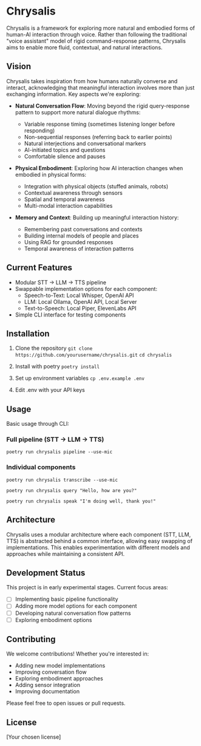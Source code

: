 # Chrysalis

Chrysalis is a framework for exploring more natural and embodied forms of human-AI interaction through voice. Rather than following the traditional "voice assistant" model of rigid command-response patterns, Chrysalis aims to enable more fluid, contextual, and natural interactions.

## Vision

Chrysalis takes inspiration from how humans naturally converse and interact, acknowledging that meaningful interaction involves more than just exchanging information. Key aspects we're exploring:

- **Natural Conversation Flow**: Moving beyond the rigid query-response pattern to support more natural dialogue rhythms:
  - Variable response timing (sometimes listening longer before responding)
  - Non-sequential responses (referring back to earlier points)
  - Natural interjections and conversational markers
  - AI-initiated topics and questions
  - Comfortable silence and pauses

- **Physical Embodiment**: Exploring how AI interaction changes when embodied in physical forms:
  - Integration with physical objects (stuffed animals, robots)
  - Contextual awareness through sensors
  - Spatial and temporal awareness
  - Multi-modal interaction capabilities

- **Memory and Context**: Building up meaningful interaction history:
  - Remembering past conversations and contexts
  - Building internal models of people and places
  - Using RAG for grounded responses
  - Temporal awareness of interaction patterns

## Current Features

- Modular STT → LLM → TTS pipeline
- Swappable implementation options for each component:
  - Speech-to-Text: Local Whisper, OpenAI API
  - LLM: Local Ollama, OpenAI API, Local Server
  - Text-to-Speech: Local Piper, ElevenLabs API
- Simple CLI interface for testing components

## Installation

1. Clone the repository
`git clone https://github.com/yourusername/chrysalis.git`
`cd chrysalis`

2. Install with poetry
`poetry install`

3. Set up environment variables
`cp .env.example .env`

4. Edit .env with your API keys

## Usage

Basic usage through CLI:

### Full pipeline (STT -> LLM -> TTS)

`poetry run chrysalis pipeline --use-mic`

### Individual components

`poetry run chrysalis transcribe --use-mic`

`poetry run chrysalis query "Hello, how are you?"`

`poetry run chrysalis speak "I'm doing well, thank you!"`

## Architecture

Chrysalis uses a modular architecture where each component (STT, LLM, TTS) is abstracted behind a common interface, allowing easy swapping of implementations. This enables experimentation with different models and approaches while maintaining a consistent API.

## Development Status

This project is in early experimental stages. Current focus areas:
- [ ] Implementing basic pipeline functionality
- [ ] Adding more model options for each component
- [ ] Developing natural conversation flow patterns
- [ ] Exploring embodiment options

## Contributing

We welcome contributions! Whether you're interested in:
- Adding new model implementations
- Improving conversation flow
- Exploring embodiment approaches
- Adding sensor integration
- Improving documentation

Please feel free to open issues or pull requests.

## License

[Your chosen license]